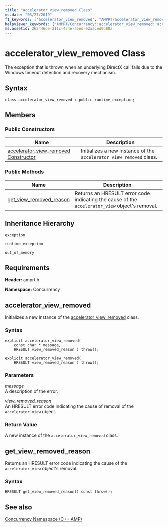 ```yaml
---
title: "accelerator_view_removed Class"
ms.date: "03/27/2019"
f1_keywords: ["accelerator_view_removed", "AMPRT/accelerator_view_removed", "AMPRT/Concurrency::accelerator_view_removed::accelerator_view_removed", "AMPRT/Concurrency::accelerator_view_removed::get_view_removed_reason"]
helpviewer_keywords: ["AMPRT/Concurrency::accelerator_view_removed::accelerator_view_removed Class"]
ms.assetid: 262446de-311c-454e-a5ed-e2aaced0d88a
---
```

# accelerator_view_removed Class

The exception that is thrown when an underlying DirectX call fails due to the Windows timeout detection and recovery mechanism.

## Syntax

```
class accelerator_view_removed : public runtime_exception;
```

## Members

### Public Constructors

|Name|Description|
|----------|-----------------|
|[accelerator_view_removed Constructor](#ctor)|Initializes a new instance of the `accelerator_view_removed` class.|

### Public Methods

|Name|Description|
|----------|-----------------|
|[get_view_removed_reason](#get_view_removed_reason)|Returns an HRESULT error code indicating the cause of the `accelerator_view` object's removal.|

## Inheritance Hierarchy

`exception`

`runtime_exception`

`out_of_memory`

## Requirements

**Header:** amprt.h

**Namespace:** Concurrency

## <a name="ctor"></a> accelerator_view_removed

Initializes a new instance of the [accelerator_view_removed](accelerator-view-removed-class.md) class.

### Syntax

```
explicit accelerator_view_removed(
    const char * message,
    HRESULT view_removed_reason ) throw();

explicit accelerator_view_removed(
    HRESULT view_removed_reason ) throw();
```

### Parameters

*message*<br/>
A description of the error.

*view_removed_reason*<br/>
An HRESULT error code indicating the cause of removal of the `accelerator_view` object.

### Return Value

A new instance of the `accelerator_view_removed` class.

## get_view_removed_reason

Returns an HRESULT error code indicating the cause of the `accelerator_view` object's removal.

### Syntax

```
HRESULT get_view_removed_reason() const throw();
```

## See also

[Concurrency Namespace (C++ AMP)](concurrency-namespace-cpp-amp.md)
